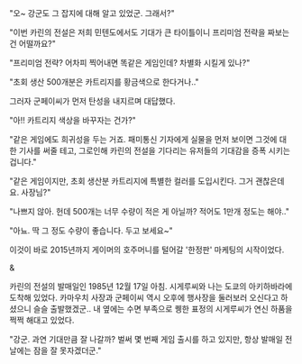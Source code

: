 "오~ 강군도 그 잡지에 대해 알고 있었군. 그래서?"

"이번 카린의 전설은 저희 민텐도에서도 기대가 큰 타이틀이니 프리미엄 전략을 짜보는 건 어떨까요?"

"프리미엄 전략? 어차피 찍어내면 똑같은 게임인데? 차별화 시킬게 있나?"

"초회 생산 500개분은 카트리지를 황금색으로 한다거나.."

그러자 군페이씨가 먼저 탄성을 내지르며 대답했다.

"아!! 카트리지 색상을 바꾸자는 건가?"

"같은 게임에도 희귀성을 두는 거죠. 패미통신 기자에게 실물을 먼저 보이면 그것에 대한 기사를 써줄 테고, 그로인해 카린의 전설을 기다리는 유저들의 기대감을 증폭 시키는 겁니다."

"같은 게임이지만, 초회 생산분 카트리지에 특별한 컬러를 도입시킨다. 그거 괜찮은데요. 사장님?"

"나쁘지 않아. 헌데 500개는 너무 수량이 적은 게 아닐까? 적어도 1만개 정도는 해야.."

"아뇨. 딱 그 정도 수량이 좋습니다. 두고 보세요~"

이것이 바로 2015년까지 게이머의 호주머니를 털어갈 '한정판' 마케팅의 시작이었다. 

&

카린의 전설의 발매일인 1985년 12월 17일 아침. 시게루씨와 나는 도쿄의 아키하바라에 도착해 있었다. 카마우치 사장과 군페이씨 역시 오후에 행사장을 둘러보러 오신다고 하셨으니 슬슬 출발했겠군.. 내 옆에는 수면 부족으로 퀭한 표정의 시게루씨가 연신 하품을 쩍쩍 해대고 있었다. 

"강군. 과연 기대만큼 잘 나갈까? 벌써 몇 번째 게임 출시를 하고 있지만, 항상 발매일 전 날에는 잠을 잘 못자겠더군."
